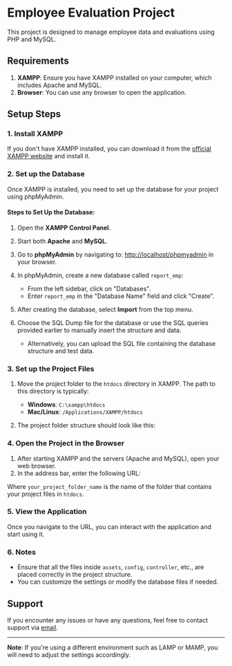# Employee Evaluation Project

This project is designed to manage employee data and evaluations using PHP and MySQL.

## Requirements

1. **XAMPP**: Ensure you have XAMPP installed on your computer, which includes Apache and MySQL.
2. **Browser**: You can use any browser to open the application.

## Setup Steps

### 1. Install XAMPP

If you don't have XAMPP installed, you can download it from the [official XAMPP website](https://www.apachefriends.org/index.html) and install it.

### 2. Set up the Database

Once XAMPP is installed, you need to set up the database for your project using phpMyAdmin.

#### Steps to Set Up the Database:

1. Open the **XAMPP Control Panel**.
2. Start both **Apache** and **MySQL**.
3. Go to **phpMyAdmin** by navigating to: [http://localhost/phpmyadmin](http://localhost/phpmyadmin) in your browser.
4. In phpMyAdmin, create a new database called `report_emp`:
   - From the left sidebar, click on "Databases".
   - Enter `report_emp` in the "Database Name" field and click "Create".
   
5. After creating the database, select **Import** from the top menu.
6. Choose the SQL Dump file for the database or use the SQL queries provided earlier to manually insert the structure and data.
   - Alternatively, you can upload the SQL file containing the database structure and test data.

### 3. Set up the Project Files

1. Move the project folder to the `htdocs` directory in XAMPP. The path to this directory is typically:
   - **Windows**: `C:\xampp\htdocs`
   - **Mac/Linux**: `/Applications/XAMPP/htdocs`

2. The project folder structure should look like this:


### 4. Open the Project in the Browser

1. After starting XAMPP and the servers (Apache and MySQL), open your web browser.
2. In the address bar, enter the following URL:

Where `your_project_folder_name` is the name of the folder that contains your project files in `htdocs`.

### 5. View the Application

Once you navigate to the URL, you can interact with the application and start using it.

### 6. Notes

- Ensure that all the files inside `assets`, `config`, `controller`, etc., are placed correctly in the project structure.
- You can customize the settings or modify the database files if needed.

## Support

If you encounter any issues or have any questions, feel free to contact support via [email](mailto:support@example.com).

---

**Note**: If you're using a different environment such as LAMP or MAMP, you will need to adjust the settings accordingly.
